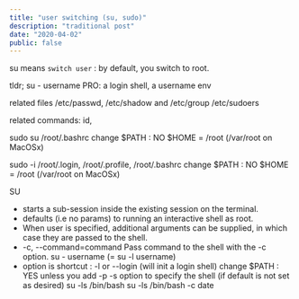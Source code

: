 ```yaml
---
title: "user switching (su, sudo)"
description: "traditional post"
date: "2020-04-02"
public: false
---
```

su means ``switch user`` : by default, you switch to root.

tldr;
su - username
PRO: a login shell, a username env


related files
/etc/passwd, /etc/shadow and /etc/group
/etc/sudoers

related commands: id, 

sudo su
/root/.bashrc
change $PATH : NO
$HOME = /root (/var/root on MacOSx)


sudo -i
/root/.login, /root/.profile, /root/.bashrc 
change $PATH : NO
$HOME = /root (/var/root on MacOSx)

SU
- starts a sub-session inside the existing session on the terminal.
- defaults (i.e no params) to running an interactive shell as root.  
- When user is specified, additional arguments can be supplied, in which case they are passed to the shell.
- -c, --command=command Pass command to the shell with the -c option.
su - username (= su -l username)
- option is shortcut : -l or --login 
(will init a login shell)
change $PATH :  YES unless you add -p
-s option to specify the shell (if default is not set as desired)
su -ls /bin/bash 
su -ls /bin/bash -c date


